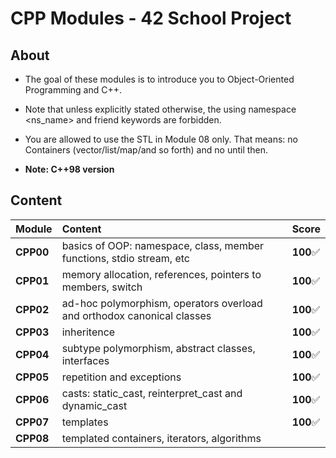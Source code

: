 # CPP Modules - 42 School Project

## About
* The goal of these modules is to introduce you to Object-Oriented Programming and C++.
* Note that unless explicitly stated otherwise, the using namespace <ns_name> and friend keywords are forbidden.
* You are allowed to use the STL in Module 08 only. That means: no Containers (vector/list/map/and so forth) and no <alogorithm> until then.

* **Note: C++98 version**

## Content
| **Module**  | **Content**                                                              | **Score**     |
| :---        |    :----                                                                 | :----         |
| **CPP00**   | basics of OOP: namespace, class, member functions, stdio stream, etc     | **100**✅     |
| **CPP01**   | memory allocation, references, pointers to members, switch               | **100**✅     |
| **CPP02**   | ad-hoc polymorphism, operators overload and orthodox canonical classes   | **100**✅     |
| **CPP03**   | inheritence                                                              | **100**✅     |
| **CPP04**   | subtype polymorphism, abstract classes, interfaces                       | **100**✅     |
| **CPP05**   | repetition and exceptions                                                | **100**✅     |
| **CPP06**   | casts: static_cast, reinterpret_cast and dynamic_cast                    | **100**✅     |
| **CPP07**   | templates                                                                | **100**✅     |
| **CPP08**   | templated containers, iterators, algorithms                              |              |
